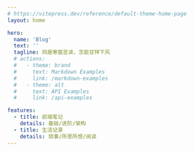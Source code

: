```yaml
---
# https://vitepress.dev/reference/default-theme-home-page
layout: home

hero:
  name: 'Blog'
  text: ''
  tagline: 同是寒窗苦读，怎能甘拜下风
  # actions:
  #   - theme: brand
  #     text: Markdown Examples
  #     link: /markdown-examples
  #   - theme: alt
  #     text: API Examples
  #     link: /api-examples

features:
  - title: 前端笔记
    details: 基础/进阶/架构
  - title: 生活记录
    details: 琐事/所思所想/阅读
---
```

